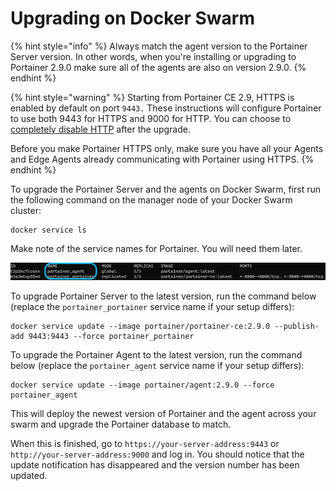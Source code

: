 # Upgrading on Docker Swarm

{% hint style="info" %}
Always match the agent version to the Portainer Server version. In other words, when you're installing or upgrading to Portainer 2.9.0 make sure all of the agents are also on version 2.9.0.
{% endhint %}

{% hint style="warning" %}
Starting from Portainer CE 2.9, HTTPS is enabled by default on port `9443.` These instructions will configure Portainer to use both 9443 for HTTPS and 9000 for HTTP. You can choose to [completely disable HTTP](../settings/#force-https-only) after the upgrade. 

Before you make Portainer HTTPS only, make sure you have all your Agents and Edge Agents already communicating with Portainer using HTTPS. 
{% endhint %}

To upgrade the Portainer Server and the agents on Docker Swarm, first run the following command on the manager node of your Docker Swarm cluster:

```text
docker service ls 
```

Make note of the service names for Portainer. You will need them later.

![](../../.gitbook/assets/docker-service-ls.png)

To upgrade Portainer Server to the latest version, run the command below \(replace the `portainer_portainer` service name if your setup differs\):

```text
docker service update --image portainer/portainer-ce:2.9.0 --publish-add 9443:9443 --force portainer_portainer
```

To upgrade the Portainer Agent to the latest version, run the command below \(replace the `portainer_agent` service name if your setup differs\):

```text
docker service update --image portainer/agent:2.9.0 --force portainer_agent 
```

This will deploy the newest version of Portainer and the agent across your swarm and upgrade the Portainer database to match.

When this is finished, go to `https://your-server-address:9443` or `http://your-server-address:9000` and log in. You should notice that the update notification has disappeared and the version number has been updated.

